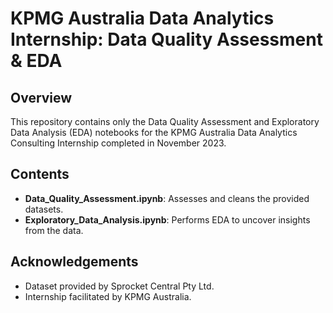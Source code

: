 # KPMG Australia Data Analytics Internship: Data Quality Assessment & EDA

## Overview

This repository contains only the Data Quality Assessment and Exploratory Data Analysis (EDA) notebooks for the KPMG Australia Data Analytics Consulting Internship completed in November 2023.

## Contents

- **Data_Quality_Assessment.ipynb**: Assesses and cleans the provided datasets.
- **Exploratory_Data_Analysis.ipynb**: Performs EDA to uncover insights from the data.

## Acknowledgements

- Dataset provided by Sprocket Central Pty Ltd.
- Internship facilitated by KPMG Australia.


